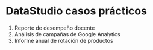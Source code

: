# DataStudio casos prácticos
1. Reporte de desempeño docente
2. Análisis de campañas de Google Analytics
3. Informe anual de rotación de productos
